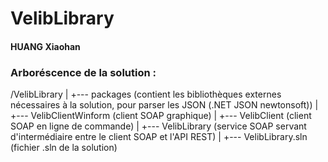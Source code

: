 # VelibLibrary
#### HUANG Xiaohan

### Arboréscence de la solution :
/VelibLibrary
|
+--- packages (contient les bibliothèques externes nécessaires à la solution, pour parser les JSON (.NET JSON newtonsoft))
|
+--- VelibClientWinform (client SOAP graphique)
|
+--- VelibClient (client SOAP en ligne de commande)
|
+--- VelibLibrary (service SOAP servant d'intermédiaire entre le client SOAP et l'API REST)
|
+--- VelibLibrary.sln (fichier .sln de la solution)

